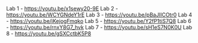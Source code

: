 Lab 1 - https://youtu.be/x1sewy20-9E
Lab 2 - https://youtu.be/WCYGNdeY1rE
Lab 3 - https://youtu.be/pBaJIICOtr0
Lab 4 - https://youtu.be/jKejogFmqko
Lab 5 - https://youtu.be/Y2fP1tiS7Q8
Lab 6 - https://youtu.be/rnxY8G7_hvk
Lab 7 - https://youtu.be/sH1eS7N0K0U
Lab 8 - https://youtu.be/gSXCctbK5P8